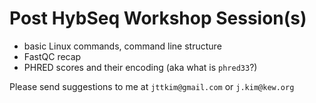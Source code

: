 # Post HybSeq Workshop Session(s)

* basic Linux commands, command line structure
* FastQC recap
* PHRED scores and their encoding (aka what is `phred33`?)

Please send suggestions to me at `jttkim@gmail.com` or `j.kim@kew.org`


